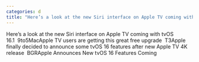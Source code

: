 ```yaml
---
categories: d
title: "Here’s a look at the new Siri interface on Apple TV coming with tvOS 161  9to5Mac"
---
```

Here’s a look at the new Siri interface on Apple TV coming with tvOS 16.1&nbsp;&nbsp;9to5MacApple TV users are getting this great free upgrade&nbsp;&nbsp;T3Apple finally decided to announce some tvOS 16 features after new Apple TV 4K release&nbsp;&nbsp;BGRApple Announces New tvOS 16 Features Coming 